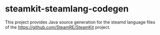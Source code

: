 # steamkit-steamlang-codegen

This project provides Java source generation for the steamd language files of the https://github.com/SteamRE/SteamKit project.
